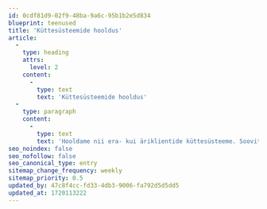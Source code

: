 ```yaml
---
id: 0cdf81d9-02f9-48ba-9a6c-95b1b2e5d834
blueprint: teenused
title: 'Küttesüsteemide hooldus'
article:
  -
    type: heading
    attrs:
      level: 2
    content:
      -
        type: text
        text: 'Küttesüsteemide hooldus'
  -
    type: paragraph
    content:
      -
        type: text
        text: 'Hooldame nii era- kui äriklientide küttesüsteeme. Soovitame elamu soojuspumba hooldus teostada vähemalt korra kahe aasta jooksul. Tööstuslikele soojuspumpadele vähemalt korra aasta jooksul!'
seo_noindex: false
seo_nofollow: false
seo_canonical_type: entry
sitemap_change_frequency: weekly
sitemap_priority: 0.5
updated_by: 47c8f4cc-fd33-4db3-9006-fa792d5d5dd5
updated_at: 1720113222
---
```

